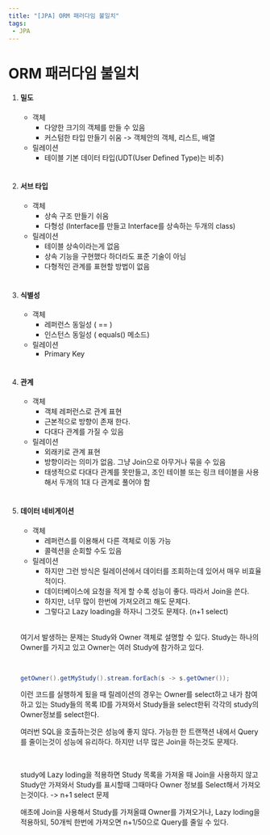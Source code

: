 ```yaml
---
title: "[JPA] ORM 패러다임 불일치"
tags:
 - JPA
---
```




# ORM 패러다임 불일치

1. #### 밀도

   * 객체
     * 다양한 크기의 객체를 만들 수 있음
     * 커스텀한 타입 만들기 쉬움 -> 객체안의 객체, 리스트, 배열
   * 릴레이션
     * 테이블 기본 데이터 타입(UDT(User Defined Type)는 비추)

   <br/>

2. #### 서브 타입

   * 객체
     * 상속 구조 만들기 쉬움
     * 다형성 (Interface를 만들고 Interface를 상속하는 두개의 class)
   * 릴레이션
     * 테이블 상속이라는게 없음
     * 상속 기능을 구현했다 하더라도 표준 기술이 아님
     * 다형적인 관계를 표현할 방법이 없음

   <br/>

3. #### 식별성

   * 객체
     * 레퍼런스 동일성 ( == )
     * 인스턴스 동일성 ( equals() 메소드)
   * 릴레이션
     * Primary Key

   <br/>

4. #### 관계

   * 객체
     * 객체 레퍼런스로 관계 표현
     * 근본적으로 방향이 존재 한다.
     * 다대다 관계를 가질 수 있음
   * 릴레이션
     * 외래키로 관계 표현
     * 방향이라는 의미가 없음. 그냥 Join으로 아무거나 묶을 수 있음
     * 태생적으로 다대다 관계를 못만들고, 조인 테이블 또는 링크 테이블을 사용해서 두개의 1대 다 관계로 풀어야 함

   <br/>

5. #### 데이터 네비게이션

   * 객체
     * 레퍼런스를 이용해서 다른 객체로 이동 가능
     * 콜렉션을 순회할 수도 있음
   * 릴레이션
     * 하지만 그런 방식은 릴레이션에서 데이터를 조회하는데 있어서 매우 비효율적이다.
     * 데이터베이스에 요청을 적게 할 수록 성능이 좋다. 따라서 Join을 쓴다.
     * 하지만, 너무 많이 한번에 가져오려고 해도 문제다.
     * 그렇다고 Lazy loading을 하자니 그것도 문제다. (n+1 select)

   <br/>

   여기서 발생하는 문제는 Study와 Owner 객체로 설명할 수 있다. Study는 하나의 Owner를 가지고 있고 Owner는 여러 Study에 참가하고 있다.

   <br/>

   ```java
   getOwner().getMyStudy().stream.forEach(s -> s.getOwner());
   ```

   이런 코드를 실행하게 됬을 때 릴레이션의 경우는 Owner를 select하고 내가 참여하고 있는 Study들의 목록 ID를 가져와서 Study들을 select한뒤 각각의 study의 Owner정보를 select한다.

   여러번 SQL을 호출하는것은 성능에 좋지 않다. 가능한 한 트랜잭션 내에서 Query를 줄이는것이 성능에 유리하다. 하지만 너무 많은 Join을 하는것도 문제다.

   <br/>

   study에 Lazy loding을 적용하면 Study  목록을 가져올 때 Join을 사용하지 않고 Study만 가져와서 Study를 표시할때 그때마다 Owner 정보를 Select해서 가져오는것이다. -> n+1 select 문제

   애초에 Join을 사용해서 Study를 가져올떄 Owner를 가져오거나, Lazy loding을 적용하되, 50개씩 한번에 가져오면 n+1/50으로 Query를 줄일 수 있다.

   <br/>

   